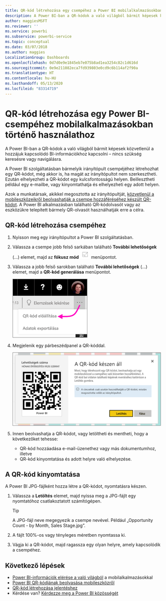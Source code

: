 ```yaml
---
title: QR-kód létrehozása egy csempéhez a Power BI mobilalkalmazásokban történő használathoz
description: A Power BI-ban a QR-kódok a való világból bármit képesek közvetlenül a hozzájuk kapcsolódó BI-információkhoz kapcsolni, így nincs szükség keresésre.
author: maggiesMSFT
ms.reviewer: ''
ms.service: powerbi
ms.subservice: powerbi-service
ms.topic: conceptual
ms.date: 03/07/2018
ms.author: maggies
LocalizationGroup: Dashboards
ms.openlocfilehash: 0d7d0e9e1845eb7e075b8ad1ea3254c82c1d616d
ms.sourcegitcommit: 0e9e211082eca7fd939803e0cd9c6b114af2f90a
ms.translationtype: HT
ms.contentlocale: hu-HU
ms.lasthandoff: 05/13/2020
ms.locfileid: "83314719"
---
```

# <a name="create-a-qr-code-for-a-tile-in-power-bi-to-use-in-the-mobile-apps"></a>QR-kód létrehozása egy Power BI-csempéhez mobilalkalmazásokban történő használathoz
A Power BI-ban a QR-kódok a való világból bármit képesek közvetlenül a hozzájuk kapcsolódó BI-információkhoz kapcsolni – nincs szükség keresésre vagy navigálásra.

A Power BI szolgáltatásban bármelyik irányítópult csempéjéhez létrehozhat egy QR-kódot, még akkor is, ha magát az irányítópultot nem szerkesztheti. Ezután elhelyezheti a QR-kódot egy kulcsfontosságú helyen. Beillesztheti például egy e-mailbe, vagy kinyomtathatja és elhelyezheti egy adott helyen. 

Azok a munkatársak, akikkel megosztotta az irányítópultját, [közvetlenül a mobileszközeikről beolvashatják a csempe hozzáféréséhez készült QR-kódot](../consumer/mobile/mobile-apps-qr-code.md). A Power BI alkalmazásban található QR-kódolvasót vagy az eszközükre telepített bármely QR-olvasót használhatják erre a célra.


## <a name="create-a-qr-code-for-a-tile"></a>QR-kód létrehozása csempéhez
1. Nyisson meg egy irányítópultot a Power BI szolgáltatásban.
2. Válassza a csempe jobb felső sarkában található **További lehetőségek** (...) elemet, majd az **fókusz mód** ![](media/service-create-qr-code-for-tile/fullscreen-icon.jpg) menüpontot.
3. Válassza a jobb felső sarokban található **További lehetőségek** (...) elemet, majd a **QR-kód generálása** menüpontot. 
   
    ![](media/service-create-qr-code-for-tile/power-bi-create-qr-code-tile.png)
4. Megjelenik egy párbeszédpanel a QR-kóddal. 
   
    ![](media/service-create-qr-code-for-tile/pbi_qrcode_opportunity_count.png)
5. Innen beolvashatja a QR-kódot, vagy letöltheti és mentheti, hogy a következőket tehesse: 
   
   * QR-kód hozzáadása e-mail-üzenethez vagy más dokumentumhoz, illetve 
   * QR-kód kinyomtatása és adott helyre való elhelyezése. 

## <a name="print-the-qr-code"></a>A QR-kód kinyomtatása
A Power BI JPG-fájlként hozza létre a QR-kódot, nyomtatásra készen. 

1. Válassza a **Letöltés** elemet, majd nyissa meg a JPG-fájlt egy nyomtatóhoz csatlakoztatott számítógépen.  
   
   > [!TIP]
   > A JPG-fájl neve megegyezik a csempe nevével. Például „Opportunity Count - by Month, Sales Stage.jpg”.
   > 
   > 
2. A fájlt 100%-os vagy tényleges méretben nyomtassa ki.  
3. Vágja ki a QR-kódot, majd ragassza egy olyan helyre, amely kapcsolódik a csempéhez. 

## <a name="next-steps"></a>Következő lépések
* [Power BI-információk elérése a való világból](../consumer/mobile/mobile-apps-data-in-real-world-context.md) a mobilalkalmazásokkal
* [Power BI QR-kódjának beolvasása mobileszközről](../consumer/mobile/mobile-apps-qr-code.md)
* [QR-kód létrehozása jelentéshez](service-create-qr-code-for-report.md)
* Kérdése van? [Kérdezze meg a Power BI közösségét](https://community.powerbi.com/)
